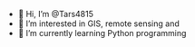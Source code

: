 - 👋 Hi, I’m @Tars4815
- 👀 I’m interested in GIS, remote sensing and 
- 🌱 I’m currently learning Python programming

<!---
Tars4815/Tars4815 is a ✨ special ✨ repository because its `README.md` (this file) appears on your GitHub profile.
You can click the Preview link to take a look at your changes.
--->
